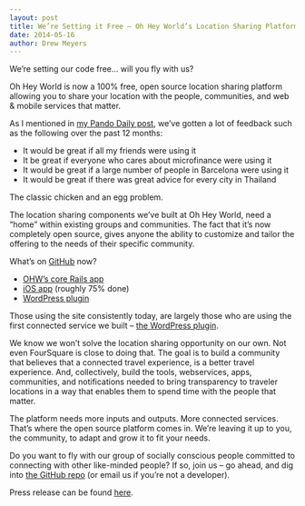 ```yaml
---
layout: post
title: We’re Setting it Free – Oh Hey World’s Location Sharing Platform is Now Open Source
date: 2014-05-16
author: Drew Meyers
---
```


We’re setting our code free… will you fly with us?

Oh Hey World is now a 100% free, open source location sharing platform allowing you to share your location with the people, communities, and web &amp; mobile services that matter.

As I mentioned in [my Pando Daily post](http://pando.com/2013/10/12/a-tech-startup-recap-12-months-in/), we’ve gotten a lot of feedback such as the following over the past 12 months:

- It would be great if all my friends were using it
- It be great if everyone who cares about microfinance were using it
- It would be great if a large number of people in Barcelona were using it
- It would be great if there was great advice for every city in Thailand

The classic chicken and an egg problem.

The location sharing components we’ve built at Oh Hey World, need a “home” within existing groups and communities. The fact that it’s now completely open source, gives anyone the ability to customize and tailor the offering to the needs of their specific community.

What’s on [GitHub](https://github.com/oh-hey-world) now?

- [OHW’s core Rails app](https://github.com/oh-hey-world/ohheyworld-platform)
- [iOS app](https://github.com/oh-hey-world/ios) (roughly 75% done)
- [WordPress plugin](https://github.com/oh-hey-world/wordpress-plugin)

Those using the site consistently today, are largely those who are using the first connected service we built – [the WordPress plugin](http://wordpress.org/plugins/oh-hey-world/).

We know we won’t solve the location sharing opportunity on our own. Not even FourSquare is close to doing that. The goal is to build a community that believes that a connected travel experience, is a better travel experience. And, collectively, build the tools, webservices, apps, communities, and notifications needed to bring transparency to traveler locations in a way that enables them to spend time with the people that matter.

The platform needs more inputs and outputs. More connected services. That’s where the open source platform comes in. We’re leaving it up to you, the community, to adapt and grow it to fit your needs.

Do you want to fly with our group of socially conscious people committed to connecting with other like-minded people? If so, join us – go ahead, and dig into [the GitHub repo](https://github.com/oh-hey-world/ohheyworld-platform) (or email us if you’re not a developer).

Press release can be found [here](http://www.prweb.com/releases/2014/02/prweb11609447.htm).